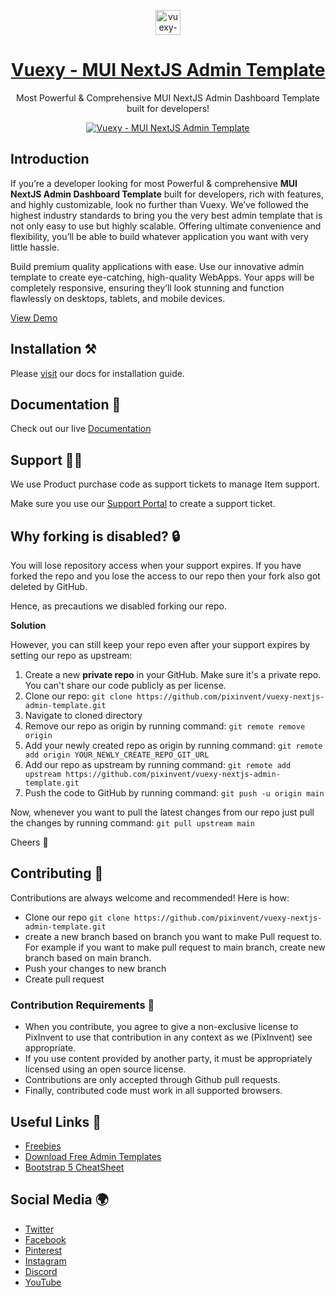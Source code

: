 <p align="center"></p>

<p align="center">
   <a href="https://1.envato.market/vuexy_admin" target="_blank">
      <img src="https://cdn.pixinvent.com/pi-assets/vuexy/admin-template/logo/logo.png" alt="vuexy-logo" width="40px" height="auto">
   </a>
</p>

<h1 align="center">
   <a href="https://1.envato.market/vuexy_admin" target="_blank" align="center">
     Vuexy - MUI NextJS Admin Template
   </a>
</h1>

<p align="center">Most Powerful & Comprehensive MUI NextJS Admin Dashboard Template built for developers!</p>

<p align="center">
   <a href="https://1.envato.market/vuexy_admin" target="_blank" align="center">
      <img src="https://cdn.pixinvent.com/pi-assets/vuexy/admin-template/banner/banner.png" alt="Vuexy - MUI NextJS Admin Template">
   </a>
</p>

## Introduction

If you’re a developer looking for most Powerful & comprehensive **MUI NextJS Admin Dashboard Template** built for developers, rich with features, and highly customizable, look no further than Vuexy. We’ve followed the highest industry standards to bring you the very best admin template that is not only easy to use but highly scalable. Offering ultimate convenience and flexibility, you’ll be able to build whatever application you want with very little hassle.

Build premium quality applications with ease. Use our innovative admin template to create eye-catching, high-quality WebApps. Your apps will be completely responsive, ensuring they’ll look stunning and function flawlessly on desktops, tablets, and mobile devices.

[View Demo](https://demos.pixinvent.com/vuexy-nextjs-admin-template/demo-1/)

## Installation ⚒️

Please [visit](https://demos.pixinvent.com/vuexy-nextjs-admin-template/documentation/docs/guide/overview/installation) our docs for installation guide.

## Documentation 📜

Check out our live [Documentation](https://demos.pixinvent.com/vuexy-nextjs-admin-template/documentation)

## Support 👨‍💻

We use Product purchase code as support tickets to manage Item support.

Make sure you use our [Support Portal](https://pixinvent.ticksy.com/) to create a support ticket.

## Why forking is disabled? 🔒

You will lose repository access when your support expires. If you have forked the repo and you lose the access to our repo then your fork also got deleted by GitHub.

Hence, as precautions we disabled forking our repo.

**Solution**

However, you can still keep your repo even after your support expires by setting our repo as upstream:

1. Create a new **private repo** in your GitHub. Make sure it's a private repo. You can't share our code publicly as per license.
2. Clone our repo: `git clone https://github.com/pixinvent/vuexy-nextjs-admin-template.git`
3. Navigate to cloned directory
4. Remove our repo as origin by running command: `git remote remove origin`
5. Add your newly created repo as origin by running command: `git remote add origin YOUR_NEWLY_CREATE_REPO_GIT_URL`
6. Add our repo as upstream by running command: `git remote add upstream https://github.com/pixinvent/vuexy-nextjs-admin-template.git`
7. Push the code to GitHub by running command: `git push -u origin main`

Now, whenever you want to pull the latest changes from our repo just pull the changes by running command: `git pull upstream main`

Cheers 🥂

## Contributing 🦸

Contributions are always welcome and recommended! Here is how:

- Clone our repo `git clone https://github.com/pixinvent/vuexy-nextjs-admin-template.git`
- create a new branch based on branch you want to make Pull request to. For example if you want to make pull request to main branch, create new branch based on main branch.
- Push your changes to new branch
- Create pull request

### Contribution Requirements 🧰

- When you contribute, you agree to give a non-exclusive license to PixInvent to use that contribution in any context as we (PixInvent) see appropriate.
- If you use content provided by another party, it must be appropriately licensed using an open source license.
- Contributions are only accepted through Github pull requests.
- Finally, contributed code must work in all supported browsers.

## Useful Links 🎁

- [Freebies](https://themeselection.com/products/category/download-free-admin-templates/)
- [Download Free Admin Templates](https://themeselection.com/products/category/download-free-admin-templates/)
- [Bootstrap 5 CheatSheet](https://bootstrap-cheatsheet.themeselection.com/)

## Social Media 🌍

- [Twitter](https://twitter.com/Theme_Selection)
- [Facebook](https://www.facebook.com/ThemeSelections/)
- [Pinterest](https://pinterest.com/themeselect/)
- [Instagram](https://www.instagram.com/themeselection/)
- [Discord](https://discord.gg/kBHkY7DekX)
- [YouTube](https://www.youtube.com/channel/UCuryo5s0CW4aP83itLjIdZg)
